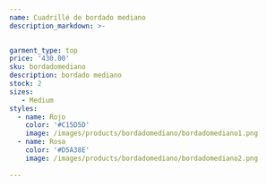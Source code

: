 ```yaml
---
name: Cuadrillé de bordado mediano
description_markdown: >-

  
garment_type: top
price: '430.00'
sku: bordadomediano
description: bordado mediano
stock: 2
sizes:
   - Medium
styles:
  - name: Rojo
    color: '#C15D5D'
    image: /images/products/bordadomediano/bordadomediano1.png
  - name: Rosa
    color: '#D5A38E'
    image: /images/products/bordadomediano/bordadomediano2.png
 
---
```

